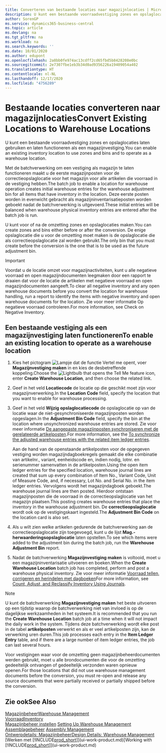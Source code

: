 ```yaml
---
title: Converteren van bestaande locaties naar magazijnlocaties | Microsoft Docs
description: U kunt een bestaande voorraadvestiging zones en opslaglocaties laten gebruiken en laten functioneren als een magazijnvestiging.
author: SorenGP
ms.service: dynamics365-business-central
ms.topic: article
ms.devlang: na
ms.tgt_pltfrm: na
ms.workload: na
ms.search.keywords: ''
ms.date: 10/01/2020
ms.author: edupont
ms.openlocfilehash: 2a8bb0fe974ac13cdff2cd65fbd5b8428208e0bc
ms.sourcegitcommit: 2e7307fbe1eb3b34d0ad9356226a19409054a402
ms.translationtype: HT
ms.contentlocale: nl-NL
ms.lasthandoff: 12/17/2020
ms.locfileid: "4756289"
---
```

# <a name="convert-existing-locations-to-warehouse-locations"></a><span data-ttu-id="2647f-103">Bestaande locaties converteren naar magazijnlocaties</span><span class="sxs-lookup"><span data-stu-id="2647f-103">Convert Existing Locations to Warehouse Locations</span></span>
<span data-ttu-id="2647f-104">U kunt een bestaande voorraadvestiging zones en opslaglocaties laten gebruiken en laten functioneren als een magazijnvestiging.</span><span class="sxs-lookup"><span data-stu-id="2647f-104">You can enable an existing inventory location to use zones and bins and to operate as a warehouse location.</span></span>  

<span data-ttu-id="2647f-105">Met de batchverwerking om een vestiging als magazijn te laten functioneren maakt u de eerste magazijnposten voor de correctieopslaglocatie voor het magazijn voor alle artikelen die voorraad in de vestiging hebben.</span><span class="sxs-lookup"><span data-stu-id="2647f-105">The batch job to enable a location for warehouse operation creates initial warehouse entries for the warehouse adjustment bin for all items that have inventory in the location.</span></span> <span data-ttu-id="2647f-106">Deze eerste posten worden in evenwicht gebracht als magazijninventarisatieposten worden geboekt nadat de batchverwerking is uitgevoerd.</span><span class="sxs-lookup"><span data-stu-id="2647f-106">These initial entries will be balanced when warehouse physical inventory entries are entered after the batch job is run.</span></span>  

<span data-ttu-id="2647f-107">U kunt voor of na de omzetting zones en opslaglocaties maken.</span><span class="sxs-lookup"><span data-stu-id="2647f-107">You can create zones and bins either before or after the conversion.</span></span> <span data-ttu-id="2647f-108">De enige opslaglocatie die u voor de omzetting moet maken is de opslaglocatie die als correctieopslaglocatie zal worden gebruikt.</span><span class="sxs-lookup"><span data-stu-id="2647f-108">The only bin that you must create before the conversion is the one that is to be used as the future adjustment bin.</span></span>  

> [!IMPORTANT]  
>  <span data-ttu-id="2647f-109">Voordat u de locatie omzet voor magazijnactiviteiten, kunt u alle negatieve voorraad en open magazijndocumenten leegmaken door een rapport te draaien dat voor de locatie de artikelen met negatieve voorraad en open magazijndocumenten aangeeft.</span><span class="sxs-lookup"><span data-stu-id="2647f-109">To clear all negative inventory and any open warehouse documents before you convert the location for warehouse handling, run a report to identify the items with negative inventory and open warehouse documents for the location.</span></span> <span data-ttu-id="2647f-110">Zie voor meer informatie Op negatieve voorraad controleren.</span><span class="sxs-lookup"><span data-stu-id="2647f-110">For more information, see Check on Negative Inventory.</span></span>  

## <a name="to-enable-an-existing-location-to-operate-as-a-warehouse-location"></a><span data-ttu-id="2647f-111">Een bestaande vestiging als een magazijnvestiging laten functioneren</span><span class="sxs-lookup"><span data-stu-id="2647f-111">To enable an existing location to operate as a warehouse location</span></span>  
1.  <span data-ttu-id="2647f-112">Kies het pictogram ![Lampje dat de functie Vertel me opent](media/ui-search/search_small.png "Vertel me wat u wilt doen"), voer **Magazijnvestiging maken** in en kies de desbetreffende koppeling.</span><span class="sxs-lookup"><span data-stu-id="2647f-112">Choose the ![Lightbulb that opens the Tell Me feature](media/ui-search/search_small.png "Tell me what you want to do") icon, enter **Create Warehouse Location**, and then choose the related link.</span></span>  
2.  <span data-ttu-id="2647f-113">Geef in het veld **Locatiecode** de locatie op die geschikt moet zijn voor magazijnverwerking.</span><span class="sxs-lookup"><span data-stu-id="2647f-113">In the **Location Code** field, specify the location that you want to enable for warehouse processing.</span></span>  
3.  <span data-ttu-id="2647f-114">Geef in het veld **Wijzig opslaglocatiecode** de opslaglocatie op van de locatie waar de niet-gesynchroniseerde magazijnposten worden opgeslagen.</span><span class="sxs-lookup"><span data-stu-id="2647f-114">In the **Adjustment Bin Code** field, specify the bin at the location where unsynchronized warehouse entries are stored.</span></span> <span data-ttu-id="2647f-115">Zie voor meer informatie [De aangepaste magazijnposten synchroniseren met de gerelateerde artikelposten](inventory-how-count-adjust-reclassify.md#to-synchronize-the-adjusted-warehouse-entries-with-the-related-item-ledger-entries).</span><span class="sxs-lookup"><span data-stu-id="2647f-115">For more information, see the [To synchronize the adjusted warehouse entries with the related item ledger entries](inventory-how-count-adjust-reclassify.md#to-synchronize-the-adjusted-warehouse-entries-with-the-related-item-ledger-entries).</span></span>  

    <span data-ttu-id="2647f-116">Aan de hand van de openstaande artikelposten voor de opgegeven vestiging worden magazijndagboekregels gemaakt die elke combinatie van artikelnr., variant, eenheidscode en, indien nodig, lotnr. en serienummer samenvatten in de artikelposten.</span><span class="sxs-lookup"><span data-stu-id="2647f-116">Using the open item ledger entries for the specified location, warehouse journal lines are created that sum up every combination of Item No., Variant Code, Unit of Measure Code, and, if necessary, Lot No. and Serial No. in the item ledger entries.</span></span> <span data-ttu-id="2647f-117">Vervolgens wordt het magazijndagboek geboekt.</span><span class="sxs-lookup"><span data-stu-id="2647f-117">The warehouse journal lines are then posted.</span></span> <span data-ttu-id="2647f-118">Hierdoor ontstaan magazijnposten die de voorraad in de correctieopslaglocatie van het magazijn plaatsen.</span><span class="sxs-lookup"><span data-stu-id="2647f-118">This posting creates warehouse entries that place the inventory in the warehouse adjustment bin.</span></span> <span data-ttu-id="2647f-119">De **correctieopslaglocatie** wordt ook op de vestigingskaart ingesteld.</span><span class="sxs-lookup"><span data-stu-id="2647f-119">The **Adjustment Bin Code** on the location card is also set.</span></span>  

4.  <span data-ttu-id="2647f-120">Als u wilt zien welke artikelen gedurende de batchverwerking aan de correctieopslaglocatie zijn toegevoegd, kunt u de lijst **Mag.-herwaarderingsopslaglocatie** laten opstellen.</span><span class="sxs-lookup"><span data-stu-id="2647f-120">To see which items were added to the adjustment bin during the batch job, run the **Warehouse Adjustment Bin** report.</span></span>  
5.  <span data-ttu-id="2647f-121">Nadat de batchverwerking **Magazijnvestiging maken** is voltooid, moet u een magazijninventarisatie uitvoeren en boeken.</span><span class="sxs-lookup"><span data-stu-id="2647f-121">When the **Create Warehouse Location** batch job has completed, perform and post a warehouse physical inventory.</span></span> <span data-ttu-id="2647f-122">Zie voor meer informatie [Voorraad tellen, corrigeren en herindelen met dagboeken](inventory-how-count-adjust-reclassify.md)</span><span class="sxs-lookup"><span data-stu-id="2647f-122">For more information, see [Count, Adjust, and Reclassify Inventory Using Journals](inventory-how-count-adjust-reclassify.md).</span></span>  

> [!NOTE]  
>  <span data-ttu-id="2647f-123">U kunt de batchverwerking **Magazijnvestiging maken** het beste uitvoeren op een tijdstip waarop de batchverwerking niet van invloed is op de dagelijkse werkzaamheden in het systeem.</span><span class="sxs-lookup"><span data-stu-id="2647f-123">It is recommended that you run the **Create Warehouse Location** batch job at a time when it will not impact the daily work in the system.</span></span> <span data-ttu-id="2647f-124">Tijdens deze batchverwerking wordt elke post in de tabel **artikelposten** verwerkt en als er veel artikelposten zijn, kan de verwerking uren duren.</span><span class="sxs-lookup"><span data-stu-id="2647f-124">This job processes each entry in the **Item Ledger Entry** table, and if there are a large number of item ledger entries, the job can last several hours.</span></span>  

 <span data-ttu-id="2647f-125">Voor vestigingen waar voor de omzetting geen magazijnbeheerdocumenten werden gebruikt, moet u alle brondocumenten die voor de omzetting gedeeltelijk ontvangen of gedeeltelijk verzonden waren opnieuw openen.</span><span class="sxs-lookup"><span data-stu-id="2647f-125">For those locations that did not use warehouse management documents before the conversion, you must re-open and release any source documents that were partially received or partially shipped before the conversion.</span></span>  

## <a name="see-also"></a><span data-ttu-id="2647f-126">Zie ook</span><span class="sxs-lookup"><span data-stu-id="2647f-126">See Also</span></span>  
[<span data-ttu-id="2647f-127">Magazijnbeheer</span><span class="sxs-lookup"><span data-stu-id="2647f-127">Warehouse Management</span></span>](warehouse-manage-warehouse.md)  
[<span data-ttu-id="2647f-128">Voorraad</span><span class="sxs-lookup"><span data-stu-id="2647f-128">Inventory</span></span>](inventory-manage-inventory.md)  
<span data-ttu-id="2647f-129">[Magazijnbeheer instellen](warehouse-setup-warehouse.md)   </span><span class="sxs-lookup"><span data-stu-id="2647f-129">[Setting Up Warehouse Management](warehouse-setup-warehouse.md)   </span></span>  
<span data-ttu-id="2647f-130">[Assemblagebeheer](assembly-assemble-items.md)  </span><span class="sxs-lookup"><span data-stu-id="2647f-130">[Assembly Management](assembly-assemble-items.md)  </span></span>  
[<span data-ttu-id="2647f-131">Ontwerpdetails: Magazijnbeheer</span><span class="sxs-lookup"><span data-stu-id="2647f-131">Design Details: Warehouse Management</span></span>](design-details-warehouse-management.md)  
<span data-ttu-id="2647f-132">[Werken met [!INCLUDE[prod_short](includes/prod_short.md)]](ui-work-product.md)</span><span class="sxs-lookup"><span data-stu-id="2647f-132">[Working with [!INCLUDE[prod_short](includes/prod_short.md)]](ui-work-product.md)</span></span>
